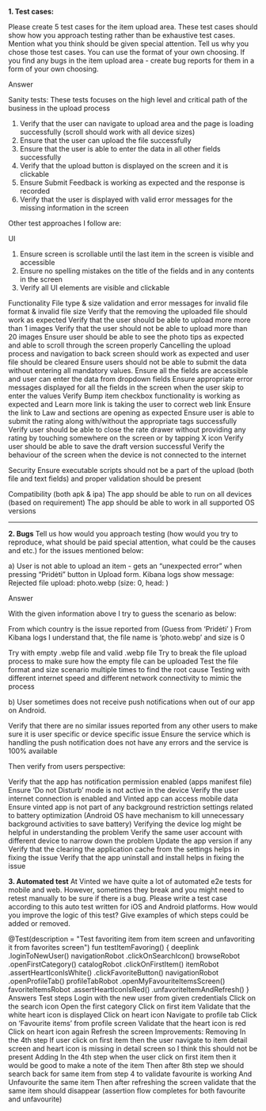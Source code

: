 **1. Test cases:**

Please create 5 test cases for the item upload area. These test cases should show how you approach testing rather than be exhaustive test cases. Mention what you think should be given special attention. Tell us why you chose those test cases. You can use the format of your own choosing. If you find any bugs in the item upload area - create bug reports for them in a form of your own choosing.

Answer 

Sanity tests: These tests focuses on the high level and critical path of the business in the upload process

1. Verify that the user can navigate to upload area and the page is loading successfully (scroll should work with all device sizes) 
2. Ensure that the user can upload the file successfully 
3. Ensure that the user is able to enter the data in all other fields successfully
4. Verify that the upload button is displayed on the screen and it is clickable
5. Ensure Submit Feedback is working as expected and the response is recorded
6. Verify that the user is displayed with valid error messages for the missing information in the screen

Other test approaches I follow are:

UI
1. Ensure screen is scrollable until the last item in the screen is visible and accessible 
2. Ensure no spelling mistakes on the title of the fields and in any contents in the screen 
3. Verify all UI elements are visible and clickable 

Functionality
File type & size validation and error messages for invalid file format & invalid file size
Verify that the removing the uploaded file should work as expected 
Verify that the user should be able to upload more more than 1 images 
Verify that the user should not be able to upload more than 20 images 
Ensure user should be able to see the photo tips as expected and able to scroll through the screen properly 
Cancelling the upload process and navigation to back screen should work as expected and user file should be cleared 
Ensure users should not be able to submit the data without entering all mandatory values.
Ensure all the fields are accessible and user can enter the data from dropdown fields 
Ensure appropriate error messages displayed for all the fields in the screen when the user skip to enter the values
Verify Bump item checkbox functionality is working as expected and Learn more link is taking the user to correct web link 
Ensure the link to Law and sections are opening as expected 
Ensure user is able to submit the rating along with/without the appropriate tags successfully  
Verify user should be able to close the rate drawer without providing any rating by touching somewhere on the screen or by tapping X icon
Verify user should be able to save the draft version successful 
Verify the behaviour of the screen when the device is not connected to the internet 

Security
Ensure executable scripts should not be a part of the upload (both file and text fields) and proper validation should be present

Compatibility (both apk & ipa)
The app should be able to run on all devices (based on requirement) 
The app should be  able to work in all supported OS versions

___________________________________________________________________________________________________________________________________________________________________________________

**2. Bugs**
Tell us how would you approach testing (how would you try to reproduce, what should be paid special attention, what could be the causes and etc.) for the issues mentioned below:

a) User is not able to upload an item - gets an “unexpected error” when pressing “Pridėti” button in Upload form. Kibana logs show message: Rejected file upload: photo.webp (size: 0, head: )


Answer 

With the given information above I try to guess the scenario as below:


From which country is the issue reported from (Guess from ‘Pridėti’ ) 
From Kibana logs I understand that, the file name is ‘photo.webp’ 
and size is 0

Try with empty .webp file and valid .webp file
Try to break the file upload process to make sure how the empty file can be uploaded 
Test the file format and size scenario multiple times to find the root cause 
Testing with different internet speed and different network connectivity to mimic the process 

b) User sometimes does not receive push notifications when out of our app on Android.

Verify that there are no similar issues reported from any other users to make sure it is user specific or device specific issue 
Ensure the service which is handling the push notification does not have any errors and the service is 100% available

Then verify from users perspective: 

Verify that the app has notification permission enabled (apps manifest file)
Ensure ‘Do not Disturb’ mode is not active in the device 
Verify the user internet connection is enabled and Vinted app can access mobile data
Ensure vinted app is not part of any background restriction settings related to battery optimization (Android OS have mechanism to kill unnecessary background activities to save battery) 
Verifying the device log might be helpful in understanding the problem
Verify the same user account with different device to narrow down the problem
Update the app version if any 
Verify that the clearing the application cache from the settings helps in fixing the issue
Verify that the app uninstall and install helps in fixing the issue 



**3. Automated test**
At Vinted we have quite a lot of automated e2e tests for mobile and web. However, sometimes they break and you might need to retest manually to be sure if there is a bug.
Please write a test case according to this auto test written for iOS and Android platforms.
How would you improve the logic of this test? Give examples of which steps could be added or removed.

@Test(description = "Test favoriting item from item screen and unfavoriting it from favorites screen")
fun testItemFavoring() {
   deeplink
       .loginToNewUser()
   navigationRobot
       .clickOnSearchIcon()
   browseRobot
       .openFirstCategory()
   catalogRobot
       .clickOnFirstItem()
   itemRobot
       .assertHeartIconIsWhite()
       .clickFavoriteButton()
   navigationRobot
       .openProfileTab()
   profileTabRobot
       .openMyFavouriteItemsScreen()
   favoriteItemsRobot
       .assertHeartIconIsRed()
       .unfavoriteItemAndRefresh()
}
Answers
Test steps
Login with the new user from given credentials 
Click on the search icon 
Open the first category 
Click on first item 
Validate that the white heart icon is displayed
Click on heart icon 
Navigate to profile tab 
Click on ‘Favourite items’ from profile screen 
Validate that the heart icon is red 
Click on heart icon again 
Refresh the screen 
Improvements: 
Removing
In the 4th step If user click on first item then the user navigate to item detail screen and heart icon is missing in detail screen so I think this should not be present 
Adding
In the 4th step when the user click on first item then it would be good to make a note of the item 
Then after 8th step we should search back for same item from step 4 to validate favourite is working 
And Unfavourite the same item 
Then after refreshing the screen validate that the same item should disappear 
(assertion flow completes for both favourite and unfavourite) 


